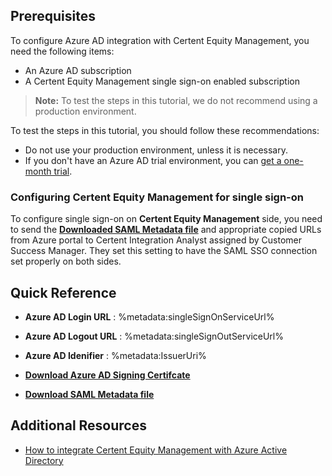 ## Prerequisites

To configure Azure AD integration with Certent Equity Management, you need the following items:

- An Azure AD subscription
- A Certent Equity Management single sign-on enabled subscription

> **Note:**
> To test the steps in this tutorial, we do not recommend using a production environment.

To test the steps in this tutorial, you should follow these recommendations:

- Do not use your production environment, unless it is necessary.
- If you don't have an Azure AD trial environment, you can [get a one-month trial](https://azure.microsoft.com/pricing/free-trial/).

### Configuring Certent Equity Management for single sign-on

To configure single sign-on on **Certent Equity Management** side, you need to send the **[Downloaded SAML Metadata file](%metadata:metadataDownloadUrl%)** and appropriate copied URLs from Azure portal to Certent Integration Analyst assigned by Customer Success Manager. They set this setting to have the SAML SSO connection set properly on both sides.

## Quick Reference

* **Azure AD Login URL** : %metadata:singleSignOnServiceUrl%

* **Azure AD Logout URL** : %metadata:singleSignOutServiceUrl%

* **Azure AD Idenifier** : %metadata:IssuerUri%

* **[Download Azure AD Signing Certifcate](%metadata:CertificateDownloadRawUrl%)**

* **[Download SAML Metadata file](%metadata:metadataDownloadUrl%)**

## Additional Resources

* [How to integrate Certent Equity Management with Azure Active Directory](https://docs.microsoft.com/azure/active-directory/saas-apps/certent-equity-management-tutorial)
